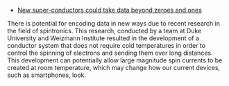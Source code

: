 * [New super-conductors could take data beyond zeroes and ones](https://www.sciencedaily.com/releases/2022/02/220201161056.htm) 

There is potential for encoding data in new ways due to recent research in the field of spintronics. This research, conducted by a team at Duke University and Weizmann Institute resulted in the development of a conductor system that does not require cold temperatures in order to control the spinning of electrons and sending them over long distances. This development can potentially allow large magnitude spin currents to be created at room temperature, which may change how our current devices, such as smartphones, look. 
